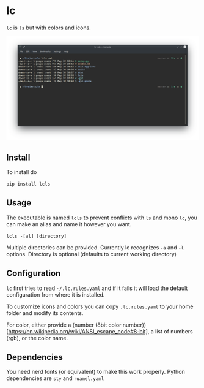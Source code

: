 # lc

`lc` is `ls` but with colors and icons.

![lc screenshot](https://github.com/pouya-eghbali/lc/raw/master/lc.png)

## Install

To install do

```
pip install lcls
```

## Usage

The executable is named `lcls` to prevent conflicts with `ls` and mono `lc`, you can make an alias and name it however you want.

```
lcls -[al] [directory]
```

Multiple directories can be provided. Currently lc recognizes `-a` and `-l` options.
Directory is optional (defaults to current working directory)

## Configuration

`lc` first tries to read `~/.lc.rules.yaml` and if it fails it will load the default configuration from where it is installed.

To customize icons and colors you can copy `.lc.rules.yaml` to your home folder and modify its contents.

For color, either provide a (number (8bit color number))[https://en.wikipedia.org/wiki/ANSI_escape_code#8-bit],
a list of numbers (rgb), or the color name.

## Dependencies

You need nerd fonts (or equivalent) to make this work properly. Python dependencies are `sty` and `ruamel.yaml`